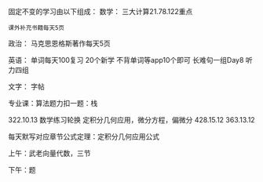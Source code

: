 固定不变的学习由以下组成：
数学：
	三大计算21.78.122重点

	课外补充书籍每天5页


政治：
	马克思恩格斯著作每天5页

英语：
	单词每天100复习
	20个新学
	不背单词等app10个即可
	长难句一组Day8
	听力四组

文字：
	字帖

专业课：算法题力扣一题：栈

322.10.13
数学练习轮换 定积分几何应用，微分方程，偏微分
428.15.12       363.13.12

每天默写对应章节公式定理：定积分几何应用公式

上午：武老向量代数，三节

下午：题



